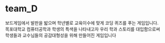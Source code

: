 # team_D

보드게임에서 발판을 밟으며 학년별로 교육이수에 맞게 코딩 퀴즈를 푸는 게임입니다.
목포대학교 컴퓨터공학과 학생의 특색을 나타내고자 우리 학과 스토리를 대입함으로써 
학생들과 교수님들의 공감대형성을 위해 만들어진 게임입니다
